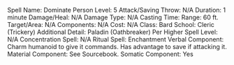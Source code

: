
Spell Name: Dominate Person
Level: 5
Attack/Saving Throw: N/A
Duration: 1 minute
Damage/Heal: N/A
Damage Type: N/A
Casting Time: 
Range: 60 ft.
Target/Area: N/A
Components: N/A
Cost: N/A
Class: Bard
School:  Cleric (Trickery)
Additional Detail:  Paladin (Oathbreaker)
Per Higher Spell Level: N/A
Concentration Spell: N/A
Ritual Spell: Enchantment
Verbal Component: Charm humanoid to give it commands. Has advantage to save if attacking it.
Material Component: See Sourcebook.
Somatic Component: Yes
